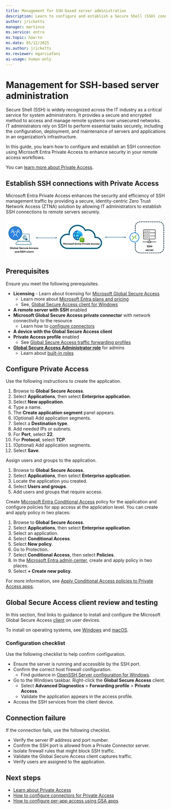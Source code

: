 ```yaml
---
title: Management for SSH-based server administration
description: Learn to configure and establish a Secure Shell (SSH) connection using Microsoft Entra Private Access for enhanced security.
author: jricketts
manager: martinco
ms.service: entra
ms.topic: how-to
ms.date: 05/12/2025
ms.author: jricketts
ms.reviewer: mgarciafani
ai-usage: human-only
---
```


# Management for SSH-based server administration

Secure Shell (SSH) is widely recognized across the IT industry as a critical service for system administrators. It provides a secure and encrypted method to access and manage remote systems over unsecured networks.
IT administrators rely on SSH to perform essential tasks securely, including the configuration, deployment, and maintenance of servers and applications in an organization’s infrastructure.
 
In this guide, you learn how to configure and establish an SSH connection using Microsoft Entra Private Access to enhance security in your remote access workflows.

You can [learn more about Private Access](concept-private-access.md).

## Establish SSH connections with Private Access

Microsoft Entra Private Access enhances the security and efficiency of SSH management traffic by providing a secure, identity-centric Zero Trust Network Access (ZTNA) solution by allowing IT administrators to establish SSH connections to remote servers securely. 

   ![Diagram of an SSH connection using Private Access.](./media/how-to-manage-ssh-server-administration/ssh-service.png)

## Prerequisites

Ensure you meet the following prerequisites.

* **Licensing** - Learn about licensing for [Microsoft Global Secure Access](overview-what-is-global-secure-access.md)
  * Learn more about [Microsoft Entra plans and pricing](https://aka.ms/azureadlicense)
  * See, [Global Secure Access client for Windows](how-to-install-windows-client.md)
* **A remote server with SSH** enabled
* **Microsoft Global Secure Access private connector** with network connectivity to the resource
  * Learn how to [configure connectors](how-to-configure-connectors.md)
* **A device with the Global Secure Access client**
* **Private Access profile** enabled
  * See [Global Secure Access traffic forwarding profiles](concept-traffic-forwarding.md)
* **[Global Secure Access Administrator role](/azure/active-directory/roles/permissions-reference)** for admins
  * Learn about [built-in roles](reference-role-based-permissions.md)

## Configure Private Access

Use the following instructions to create the application.

1. Browse to **Global Secure Access**.
2. Select **Applications**, then select **Enterprise application**.
3. Select **New application**. 
4. Type a name.
5. The **Create application segment** panel appears.
6. (Optional) Add application segments.
7. Select a **Destination type**. 
8. Add needed IPs or subnets. 
9. For **Port**, select **22**. 
10. For **Protocol**, select **TCP**. 
11. (Optional) Add application segments. 
12. Select **Save**.

Assign users and groups to the application.

1. Browse to **Global Secure Access**.
2. Select **Applications**, then select **Enterprise application**.
3. Locate the application you created.
4. Select **Users and groups**.
5. Add users and groups that require access.

Create [Microsoft Entra Conditional Access](../identity/conditional-access/overview.md) policy for the application and configure policies for app access at the application level. You can create and apply policy in two places: 

1. Browse to **Global Secure Access**.
2. Select **Applications**, then select **Enterprise application**.
3. Select an application.
4. Select **Conditional Access**.
5. Select **New policy**.
6. Go to Protection.
7. Select **Conditional Access**, then select **Policies**.
8. In the [Microsoft Entra admin center](https://entra.microsoft.com/), create and apply policy in two places.
9. Select **+ Create new policy**.

For more information, see [Apply Conditional Access policies to Private Access apps](how-to-target-resource-private-access-apps.md). 

## Global Secure Access client review and testing

In this section, find links to guidance to install and configure the Microsoft Global Secure Access [client](concept-clients.md) on user devices.  

To install on operating systems, see [Windows](how-to-install-windows-client.md) and [macOS](how-to-install-macos-client.md).  

### Configuration checklist

Use the following checklist to help confirm configuration.

* Ensure the server is running and accessible by the SSH port.
* Confirm the correct host firewall configuration.
  * Find guidance in [OpenSSH Server configuration for Windows](/windows-server/administration/OpenSSH/openssh-server-configuration).
* Go to the Windows taskbar. Right-click the **Global Secure Access** client.
  * Select **Advanced Diagnostics** > **Forwarding profile** > **Private Access**.
  * Validate the application appears in the access profile.
* Access the SSH services from the client device.  

## Connection failure

If the connection fails, use the following checklist.

* Verify the server IP address and port number. 
* Confirm the SSH port is allowed from a Private Connector server. 
* Isolate firewall rules that might block SSH traffic. 
* Validate the Global Secure Access client captures traffic. 
* Verify users are assigned to the application. 

## Next steps

* [Learn about Private Access](concept-private-access.md)
* [How to configure connectors for Private Access](how-to-configure-connectors.md)
* [How to configure per-app access using GSA apps](how-to-configure-per-app-access.md)
